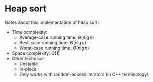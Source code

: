 # Heap sort
Notes about this implementation of heap sort:
* Time complexity:
    * Average-case running time: $\Theta(n\lg n)$
    * Best-case running time: $\Theta(n\lg n)$
    * Worst-case running time: $\Theta(n\lg n)$
* Space complexity: $\Theta(1)$
* Other technical:
    * Unstable
    * In-place
    * Only works with random-access iterators (in C++ terminology)
